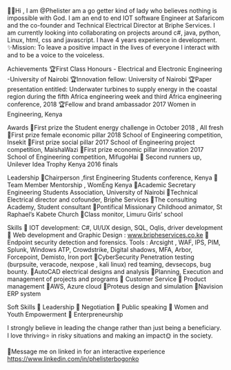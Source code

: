 👧🏾Hi , I am @Phelister am a  go getter kind of lady who believes nothing is impossible with God.  I am an end to end IOT software Engineer at Safaricom and the co-founder and Technical Electrical Director at Briphe Services.
I am currently looking into collaborating  on projects around c#, java, python, Linux, html, css and javascript. I have 4 years experience in development.
✨Mission: To leave a positive impact in the lives of everyone I interact with and to be a voice to the voiceless.

Achievements
🏆First Class Honours - Electrical and Electronic Engineering -University of Nairobi
🏆Innovation fellow: University of Nairobi
🏆Paper presentation entitled: Underwater turbines to supply energy in the coastal region during the fifth
Africa engineering week and third Africa engineering conference, 2018
🏆Fellow and brand ambassador 2017 Women in Engineering, Kenya

Awards
🏅First prize the Student energy challenge in October 2018 , All fresh
🏅First prize female economic pillar 2018 School of Engineering competition, Insekit
🏅First prize social pillar 2017 School of Engineering project competition, MaishaWazi
🏅First prize economic pillar innovation 2017 School of Engineering competition, MifugoHai
🏅 Second runners up, Unilever Idea Trophy Kenya 2016 finals

Leadership 
👑Chairperson ,first Engineering Students conference, Kenya
👑Team Member Mentorship , WomEng Kenya
👑Academic Secretary Engineering Students Association, University of Nairobi
👑Technical Electrical director and cofounder, Briphe Services
👑The consulting Academy, Student consultant
👑Pontifical Missionary Childhood animator, St Raphael’s Kabete Church
👑Class monitor, Limuru Girls’ school

Skills
💪 IOT development: C#, UI/UX design, SQL, Oqlis, driver development
💪 Web development and Graphic Design : www.bripheservices.co.ke
💪Endpoint security detection and forensics. Tools : Arcsight , WAF, IPS, PIM, Splunk, Windows ATP, Crowdstrike, Digital shadows, MFA, Arbor, Forcepoint, Demisto, Iron port
💪CyberSecurity Penetration testing (burpsuite, veracode, nexpose , kali linux) red teaming,  devsecops, bug bounty.
💪AutoCAD electrical designs and analysis
💪Planning, Execution and management of projects and programs
💪 Customer Service
💪 Product management
💪AWS, Azure cloud
💪Proteus design and simulation
💪Navision ERP system

Soft Skills
🎯 Leadership 
🎯 Negotiation 
🎯 Public speaking
🎯 Women and Youth Empowerment
🎯 Enterpreneurship

I strongly believe in leading the change rather than just being a beneficiary. I love thriving⭐ in risky situations and making an impact🌞 in the society. 

📲Message me on linked in for an interactive experience https://www.linkedin.com/in/phelisterbogonko
